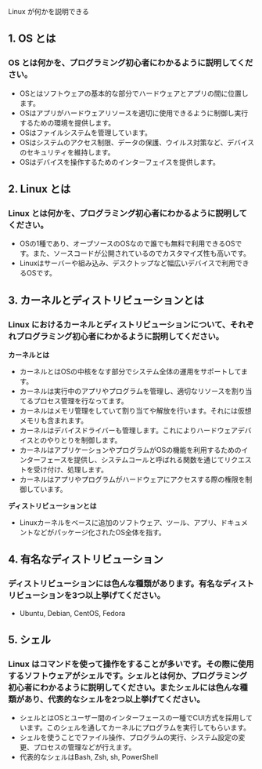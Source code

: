 Linux が何かを説明できる
## 1. OS とは
### OS とは何かを、プログラミング初心者にわかるように説明してください。
- OSとはソフトウェアの基本的な部分でハードウェアとアプリの間に位置します。
- OSはアプリがハードウェアリソースを適切に使用できるように制御し実行するための環境を提供します。
- OSはファイルシステムを管理しています。
- OSはシステムのアクセス制限、データの保護、ウイルス対策など、デバイスのセキュリティを維持します。
- OSはデバイスを操作するためのインターフェイスを提供します。
## 2. Linux とは
### Linux とは何かを、プログラミング初心者にわかるように説明してください。
- OSの1種であり、オープソースのOSなので誰でも無料で利用できるOSです。また、ソースコードが公開されているのでカスタマイズ性も高いです。
- Linuxはサーバーや組み込み、デスクトップなど幅広いデバイスで利用できるOSです。  
## 3. カーネルとディストリビューションとは
### Linux におけるカーネルとディストリビューションについて、それぞれプログラミング初心者にわかるように説明してください。
**カーネルとは**
- カーネルとはOSの中核をなす部分でシステム全体の運用をサポートしてます。
- カーネルは実行中のアプリやプログラムを管理し、適切なリソースを割り当てるプロセス管理を行なってます。
- カーネルはメモリ管理をしていて割り当てや解放を行います。それには仮想メモリも含まれます。
- カーネルはデバイスドライバーも管理します。これによりハードウェアデバイスとのやりとりを制御します。
- カーネルはアプリケーションやプログラムがOSの機能を利用するためのインターフェースを提供し、システムコールと呼ばれる関数を通じてリクエストを受け付け、処理します。
- カーネルはアプリやプログラムがハードウェアにアクセスする際の権限を制御しています。

**ディストリビューションとは**
- Linuxカーネルをベースに追加のソフトウェア、ツール、アプリ、ドキュメントなどがパッケージ化されたOS全体を指す。

## 4. 有名なディストリビューション
### ディストリビューションには色んな種類があります。有名なディストリビューションを3つ以上挙げてください。
- Ubuntu, Debian, CentOS, Fedora

## 5. シェル
### Linux はコマンドを使って操作をすることが多いです。その際に使用するソフトウェアがシェルです。シェルとは何か、プログラミング初心者にわかるように説明してください。またシェルには色んな種類があり、代表的なシェルを2つ以上挙げてください。
- シェルとはOSとユーザー間のインターフェースの一種でCUI方式を採用しています。このシェルを通してカーネルにプログラムを実行してもらいます。
- シェルを使うことでファイル操作、プログラムの実行、システム設定の変更、プロセスの管理などが行えます。
- 代表的なシェルはBash, Zsh, sh, PowerShell